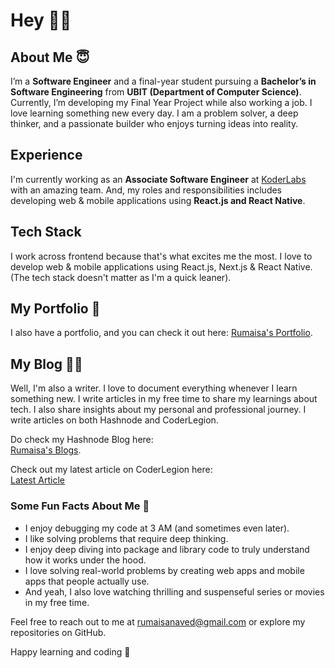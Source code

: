 # Hey 👋🏻 

## About Me 😇
I’m a **Software Engineer** and a final-year student pursuing a **Bachelor’s in Software Engineering** from **UBIT (Department of Computer Science)**. Currently, I’m developing my Final Year Project while also working a job. I love learning something new every day. I am a problem solver, a deep thinker, and a passionate builder who enjoys turning ideas into reality.

## Experience
I'm currently working as an **Associate Software Engineer** at [KoderLabs](https://www.koderlabs.com/) with an amazing team. And, my roles and responsibilities includes developing web & mobile applications using **React.js and React Native**.

## Tech Stack  
I work across frontend because that's what excites me the most. I love to develop web & mobile applications using React.js, Next.js & React Native. (The tech stack doesn't matter as I'm a quick leaner).

## My Portfolio 🚀  
I also have a portfolio, and you can check it out here: [Rumaisa's Portfolio](https://rumaisa.netlify.app/).  

## My Blog ✍🏻  
Well, I'm also a writer. I love to document everything whenever I learn something new. I write articles in my free time to share my learnings about tech. I also share insights about my personal and professional journey. I write articles on both Hashnode and CoderLegion.

Do check my Hashnode Blog here:  
[Rumaisa's Blogs](https://rumaisanaveed.hashnode.dev/).  

Check out my latest article on CoderLegion here:  
[Latest Article](https://coderlegion.com/877/mistakes-i-made-in-my-software-engineering-career)  

### Some Fun Facts About Me 🤔  
- I enjoy debugging my code at 3 AM (and sometimes even later).
- I like solving problems that require deep thinking.
- I enjoy deep diving into package and library code to truly understand how it works under the hood.
- I love solving real-world problems by creating web apps and mobile apps that people actually use.
- And yeah, I also love watching thrilling and suspenseful series or movies in my free time.

Feel free to reach out to me at rumaisanaved@gmail.com or explore my repositories on GitHub.  

Happy learning and coding 🤍  

